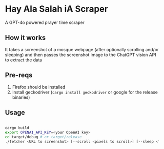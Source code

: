 # Hay Ala Salah iA Scraper

A GPT-4o powered prayer time scraper

## How it works
It takes a screenshot of a mosque webpage (after optionally scrolling and/or sleeping) and then passes the screenshot image to the ChatGPT vision API to extract the data

## Pre-reqs
1. Firefox should be installed
2. Install geckodriver (```cargo install geckodriver``` or google for the release binaries)

## Usage
```bash

cargo build
export OPENAI_API_KEY=<your OpenAI key>
cd target/debug # or target/release
./fetcher <URL to screenshot> [--scroll <pixels to scroll>] [--sleep <time to sleep before screenshotting>] | ./interpreter

```
